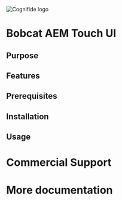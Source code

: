 ![Cognifide logo](http://cognifide.github.io/images/cognifide-logo.png)

# Bobcat AEM Touch UI

## Purpose

## Features

## Prerequisites

## Installation

## Usage

# Commercial Support

# More documentation

